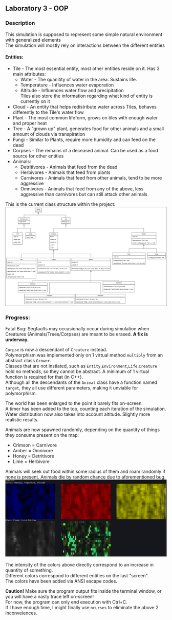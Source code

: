 ## Laboratory 3 - OOP

### Description

This simulation is supposed to represent some simple natural environment with generalized elements  
The simulation will mostly rely on interactions between the different entities

#### Entities:

* Tile - The most essential entity, most other entities reside on it. Has 3 main attributes:  
	- Water - The quanitity of water in the area. Sustains life.  
	- Temperature - Influences water evaporation  
	- Altitude - Influences water flow and precipitation  
Tiles also store the information regarding what kind of entity is currently on it  
* Cloud - An entity that helps redistribute water across Tiles, behaves differently to the Tile's water flow  
* Plant - The most common lifeform, grows on tiles with enough water and proper heat  
* Tree - A "grown up" plant, generates food for other animals and a small amount of clouds via transpiration  
* Fungi - Similar to Plants, require more humidity and can feed on the dead  
* Corpses - The remains of a deceased animal. Can be used as a food source for other entities  
* Animals:  
	- Detritivores - Animals that feed from the dead  
	- Herbivores - Animals that feed from plants  
	- Carnivores - Animals that feed from other animals, tend to be more aggressive  
	- Omnivores - Animals that feed from any of the above, less aggressive than carnivores but can still attack other animals  

This is the current class structure within the project:  
![Class Diagram](/images/UML_Diagram.png)  

### Progress:  

Fatal Bug: Segfaults may occasionally occur during simulation when Creatures (Animals/Trees/Corpses) are meant to be erased. **A fix is underway.**  
 
`Corpse` is now a descendant of `Creature` instead.  
Polymorphism was implemented only on 1 virtual method `multiply` from an abstract class `Grower`.  
Classes that are not instiated, such as `Entity`,`Environment`,`Life`,`Creature` hold no methods, so they cannot be abstract. A minimum of 1 virtual function is required for that (in C++).  
Although all the descendants of the `Animal` class have a function named `target`, they all use different parameters, making it unviable for polymorphism.  

The world has been enlarged to the point it barely fits on-screen.  
A timer has been added to the top, counting each iteration of the simulation.  
Water distribution now also takes into account altitude. Slightly more realistic results.  

Animals are now spawned randomly, depending on the quantity of things they consume present on the map:  
* Crimson = Carnivore  
* Amber = Omnivore  
* Honey = Detritivore  
* Lime = Herbivore  

Animals will seek out food within some radius of them and roam randomly if none is present. 
Animals die by random chance due to aforementioned bug.   
![Program execution screenie](/images/Terminal.png)    

The intensity of the colors above directly correspond to an increase in quantity of something.  
Different colors correspond to different entities on the last "screen".  
The colors have been added via ANSI escape codes.  

**Caution!** Make sure the program output fits inside the terminal window, or you will have a nasty trace left on-screen!  
For now, the program can only end execution with Ctrl+C.  
If I have enough time, I might finally use `ncurses` to eliminate the above 2 inconveiences.  
